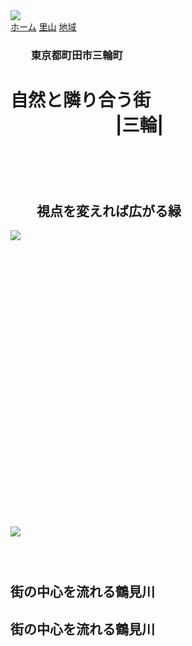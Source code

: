 <!DOCTYPE html>
<html>
<head>
    <title>町田市三輪町</title>
    <link rel="stylesheet" type="text/css" href="miwa.css">
</head>
<body>
    <img id="top" src="/Users/maruyama/Documents/dlab/春休み課題/IMG_4314.JPG">
    <div class="taglink">
    <a href="/Users/maruyama/Documents/dlab/春休み課題/miwa.html">ホーム</a>
    <a href="/Users/maruyama/Documents/dlab/春休み課題/miwa_2.html">里山</a>
    <a href="/Users/maruyama/Documents/dlab/春休み課題/miwa_3.html">地域</a>
    <h3>　　東京都町田市三輪町</h3>
    </div>
    <h1 id="subtytle">自然と隣り合う街<br>　　　　　　|三輪|</h1>
    <h1 is="apace">&nbsp;</h1>
    <h2 id="h2-1">　　視点を変えれば広がる緑</h2>
    <img id="nature" src="/Users/maruyama/Documents/dlab/春休み課題/IMG_4320.JPG">
    <h1 is="apace">&nbsp;</h1>
    <h1 is="apace">&nbsp;</h1>
    <h1 is="apace">&nbsp;</h1>
    <h1 is="apace">&nbsp;</h1>
    <h1 is="apace">&nbsp;</h1>
    <h1 is="apace">&nbsp;</h1>
    <img id="river" src="/Users/maruyama/Documents/dlab/春休み課題/IMG_4316.JPG">
    <h3>&nbsp;</h3>
    <h2 id="h2-2">街の中心を流れる鶴見川　　</h2>
    </div>
</body>
<script>
</script>
</html>
    <h2 id="h2-2">街の中心を流れる鶴見川　　</h2>
    </div>
</body>
<script>
    
</script>

</html>
